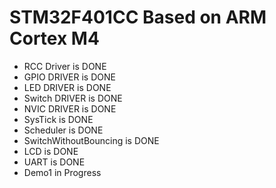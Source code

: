 # STM32F401CC Based on ARM Cortex M4
- RCC Driver is DONE
- GPIO DRIVER  is DONE
- LED DRIVER  is DONE
- Switch DRIVER  is DONE
- NVIC DRIVER  is DONE
- SysTick is DONE
- Scheduler is DONE
- SwitchWithoutBouncing is DONE
- LCD is DONE
- UART is DONE
- Demo1 in Progress

